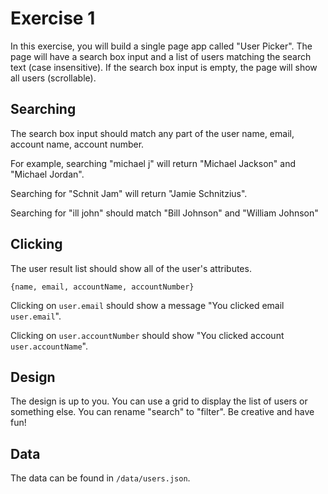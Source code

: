 # Exercise 1

In this exercise, you will build a single page app called "User Picker". The page will have a search box input and a list of users matching the search text (case insensitive). If the search box input is empty, the page will show all users (scrollable).

## Searching

The search box input should match any part of the user name, email, account name, account number.

For example, searching "michael j" will return "Michael Jackson" and "Michael Jordan".

Searching for "Schnit Jam" will return "Jamie Schnitzius".

Searching for "ill john" should match "Bill Johnson" and "William Johnson"

## Clicking

The user result list should show all of the user's attributes.

    {name, email, accountName, accountNumber} 

Clicking on `user.email` should show a message "You clicked email `user.email`". 

Clicking on `user.accountNumber` should show "You clicked account `user.accountName`".

## Design

The design is up to you. You can use a grid to display the list of users or something else. You can rename "search" to "filter". Be creative and have fun!

## Data

The data can be found in `/data/users.json`.
